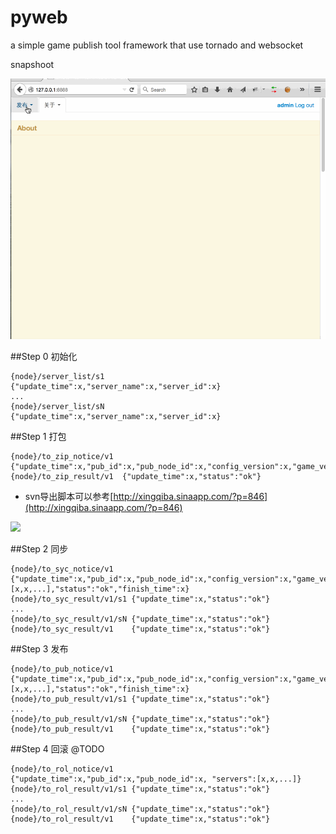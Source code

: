# pyweb
a simple game publish tool framework that use tornado and websocket

snapshoot

![](./snapshoot/pub.gif)

##Step 0 初始化
```
{node}/server_list/s1   {"update_time":x,"server_name":x,"server_id":x}
...
{node}/server_list/sN   {"update_time":x,"server_name":x,"server_id":x}
```

##Step 1 打包
```
{node}/to_zip_notice/v1  {"update_time":x,"pub_id":x,"pub_node_id":x,"config_version":x,"game_version":x,"status":"ok","finish_time":x}
{node}/to_zip_result/v1  {"update_time":x,"status":"ok"}
```
* svn导出脚本可以参考[http://xingqiba.sinaapp.com/?p=846](http://xingqiba.sinaapp.com/?p=846)
  
![](http://xingqiba-wordpress.stor.sinaapp.com/uploads/2012/09/svn_export_patch.png)


##Step 2 同步
```
{node}/to_syc_notice/v1    {"update_time":x,"pub_id":x,"pub_node_id":x,"config_version":x,"game_version":x,"servers":[x,x,...],"status":"ok","finish_time":x}
{node}/to_syc_result/v1/s1 {"update_time":x,"status":"ok"}
...
{node}/to_syc_result/v1/sN {"update_time":x,"status":"ok"}
{node}/to_syc_result/v1    {"update_time":x,"status":"ok"} 
```

##Step 3 发布
```
{node}/to_pub_notice/v1    {"update_time":x,"pub_id":x,"pub_node_id":x,"config_version":x,"game_version":x,"servers":[x,x,...],"status":"ok","finish_time":x}
{node}/to_pub_result/v1/s1 {"update_time":x,"status":"ok"}
...
{node}/to_pub_result/v1/sN {"update_time":x,"status":"ok"}
{node}/to_pub_result/v1    {"update_time":x,"status":"ok"}
```

##Step 4 回滚 @TODO
```
{node}/to_rol_notice/v1    {"update_time":x,"pub_id":x,"pub_node_id":x, "servers":[x,x,...]}
{node}/to_rol_result/v1/s1 {"update_time":x,"status":"ok"}
...
{node}/to_rol_result/v1/sN {"update_time":x,"status":"ok"}
{node}/to_rol_result/v1    {"update_time":x,"status":"ok"}
```


